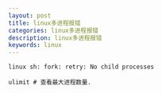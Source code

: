 ```yaml
---
layout: post
title: linux多进程报错
categories: linux多进程报错
description: linux多进程报错
keywords: linux
---
```


```
linux sh: fork: retry: No child processes
```

```
ulimit # 查看最大进程数量.
```





